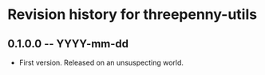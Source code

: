 # Revision history for threepenny-utils

## 0.1.0.0 -- YYYY-mm-dd

* First version. Released on an unsuspecting world.
